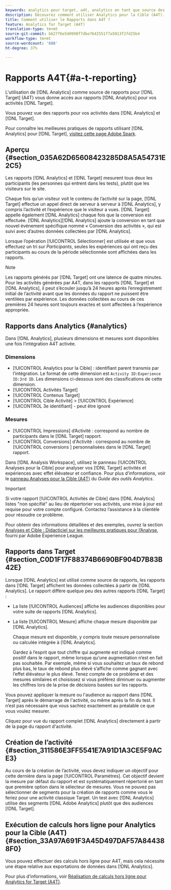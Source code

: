 ```yaml
---
keywords: analytics pour target, a4t, analytics en tant que source des rapports
description: Découvrez comment utiliser Analytics pour la Cible (A4T). A4T permet d’accéder aux rapports Analytics pour les activités de Cible qui utilisent les mesures et les segments d’audience Analytics.
title: Comment utiliser le Rapports dans A4T ?
feature: Analytics for Target (A4T)
translation-type: tm+mt
source-git-commit: bb27f6e540998f7dbe7642551f7a5013f2fd25b4
workflow-type: tm+mt
source-wordcount: '688'
ht-degree: 37%

---
```



# Rapports A4T{#a-t-reporting}

L&#39;utilisation de [!DNL Analytics] comme source de rapports pour [!DNL Target] (A4T) vous donne accès aux rapports [!DNL Analytics] pour vos activités [!DNL Target].

Vous pouvez vue des rapports pour vos activités dans [!DNL Analytics] et [!DNL Target].

Pour connaître les meilleures pratiques de rapports utilisant [!DNL Analytics] pour [!DNL Target], [visitez cette page Adobe Spark](https://spark.adobe.com/page/Lo3Spm4oBOvwF/).

## Aperçu {#section_035A62D65608423285D8A5A54731E2C5}

Les rapports [!DNL Analytics] et [!DNL Target] mesurent tous deux les participants (les personnes qui entrent dans les tests), plutôt que les visiteurs sur le site.

Chaque fois qu’un visiteur voit le contenu de l’activité sur la page, [!DNL Target] effectue un appel direct de serveur à serveur à [!DNL Analytics], y compris l’activité et l’expérience que le visiteur a vues. [!DNL Target] appelle également  [!DNL Analytics] chaque fois que la conversion est effectuée. [!DNL Analytics][!DNL Analytics] ajoute la conversion en tant que nouvel événement spécifique nommé « Conversion des activités », qui est suivi avec d’autres données collectées par [!DNL Analytics].

Lorsque l’opération [!UICONTROL Sélectionner] est utilisée et que vous effectuez un tri sur *Participants*, seules les expériences qui ont reçu des participants au cours de la période sélectionnée sont affichées dans les rapports.

>[!NOTE]
>
>Les rapports générés par [!DNL Target] ont une latence de quatre minutes. Pour les activités générées par A4T, dans les rapports [!DNL Target] et [!DNL Analytics], il peut s’écouler jusqu’à 24 heures après l’enregistrement initial de l’activité avant que les données du rapport ne puissent être ventilées par expérience. Les données collectées au cours de ces premières 24 heures sont toujours exactes et sont affectées à l’expérience appropriée.

## Rapports dans Analytics {#analytics}

Dans [!DNL Analytics], plusieurs dimensions et mesures sont disponibles une fois l’intégration A4T activée.

### Dimensions

* [!UICONTROL Analytics pour la Cible]  : identifiant parent transmis par l’intégration. Le format de cette dimension est `Activity ID:Experience ID:3rd ID`. Les dimensions ci-dessous sont des classifications de cette dimension.
* [!UICONTROL Activités Target]
* [!UICONTROL Contenus Target]
* [!UICONTROL Cible Activité] >  [!UICONTROL Expérience]
* [!UICONTROL 3e identifiant]  - peut être ignoré

### Mesures

* [!UICONTROL Impressions]  d’Activité : correspond au nombre de   participants dans le  [!DNL Target] rapport.
* [!UICONTROL Conversions]  d&#39;Activité : correspond au nombre de  [!UICONTROL conversions ] personnalisées dans le  [!DNL Target] rapport.

Dans [!DNL Analysis Workspace], utilisez le panneau [!UICONTROL Analyses pour la Cible] pour analyser vos [!DNL Target] activités et expériences avec effet élévateur et confiance. Pour plus d’informations, voir le [panneau Analyses pour la Cible (A4T)](https://experienceleague.adobe.com/docs/analytics/analyze/analysis-workspace/panels/a4t-panel.html) du *Guide des outils Analytics*.

>[!IMPORTANT]
>
>Si votre rapport [!UICONTROL Activités de Cible] dans [!DNL Analytics] listes &quot;non spécifié&quot; au lieu de répertorier vos activités, une mise à jour est requise pour votre compte configuré. Contactez l’assistance à la clientèle pour résoudre ce problème.

Pour obtenir des informations détaillées et des exemples, ouvrez la section [Analyses et Cible : Didacticiel sur les meilleures pratiques pour l’Analyse](https://spark.adobe.com/page/Lo3Spm4oBOvwF/), fourni par Adobe Experience League.

## Rapports dans Target  {#section_C0D1F17F88374B6690BF904D7B83B42E}

Lorsque [!DNL Analytics] est utilisé comme source de rapports, les rapports dans [!DNL Target] affichent les données collectées à partir de [!DNL Analytics]. Le rapport diffère quelque peu des autres rapports [!DNL Target] :

* La liste [!UICONTROL Audiences] affiche les audiences disponibles pour votre suite de rapports [!DNL Analytics].
* La liste [!UICONTROL Mesure] affiche chaque mesure disponible par [!DNL Analytics].

   Chaque mesure est disponible, y compris toute mesure personnalisée ou calculée intégrée à [!DNL Analytics].

   Gardez à l’esprit que tout chiffre qui augmente est indiqué comme positif dans le rapport, même lorsque qu’une augmentation n’est en fait pas souhaitée. Par exemple, même si vous souhaitez un taux de rebond plus bas, le taux de rebond plus élevé s’affiche comme gagnant avec l’effet élévateur le plus élevé. Tenez compte de ce problème et des mesures similaires et choisissez si vous préférez diminuer ou augmenter les chiffres lors de la prise de décisions basées sur les rapports.

Vous pouvez appliquer la mesure ou l&#39;audience au rapport dans [!DNL Target] après le démarrage de l&#39;activité, ou même après la fin du test. Il n’est pas nécessaire que vous sachiez exactement au préalable ce que vous voulez mesurer.

Cliquez pour vue du rapport complet [!DNL Analytics] directement à partir de la page du rapport d&#39;activité.

## Création de l’activité {#section_311586E3FF5541E7A91D1A3CE5F9ACE3}

Au cours de la création de l’activité, vous devez indiquer un objectif pour cette dernière dans la page [!UICONTROL Paramètres]. Cet objectif devient la mesure par défaut du rapport et est systématiquement répertorié en tant que première option dans le sélecteur de mesures. Vous ne pouvez pas sélectionner de segments pour la création de rapports comme vous le feriez pour une activité classique Target. Un test avec [!DNL Analytics] utilise des segments [!DNL Adobe Analytics] plutôt que des audiences [!DNL Target].

## Exécution de calculs hors ligne pour Analytics pour la Cible (A4T) {#section_33A97A691F3A45D497DAF57A844388F0}

Vous pouvez effectuer des calculs hors ligne pour A4T, mais cela nécessite une étape relative aux exportations de données dans [!DNL Analytics].

Pour plus d’informations, voir [Réalisation de calculs hors ligne pour Analytics for Target (A4T)](/help/c-reports/conversion-rate.md#concept_0D0002A1EBDF420E9C50E2A46F36629B).
